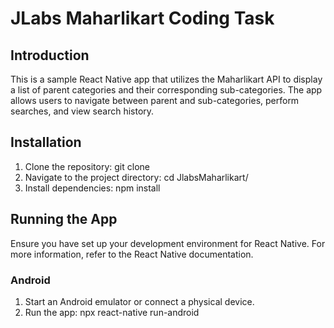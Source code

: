 # JLabs Maharlikart Coding Task

## Introduction

This is a sample React Native app that utilizes the Maharlikart API to display a list of parent categories and their corresponding sub-categories. 
The app allows users to navigate between parent and sub-categories, perform searches, and view search history.

## Installation

1. Clone the repository: git clone <repository-url>
2. Navigate to the project directory: cd JlabsMaharlikart/
3. Install dependencies: npm install

## Running the App

Ensure you have set up your development environment for React Native. For more information, refer to the React Native documentation.

### Android

1. Start an Android emulator or connect a physical device.
2. Run the app: npx react-native run-android
